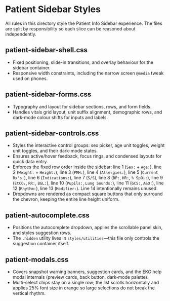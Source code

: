 # Patient Sidebar Styles

All rules in this directory style the Patient Info Sidebar experience. The files are split by responsibility so each slice can be reasoned about independently.

## patient-sidebar-shell.css
- Fixed positioning, slide-in transitions, and overlay behaviour for the sidebar container.
- Responsive width constraints, including the narrow screen `@media` tweak used on phones.

## patient-sidebar-forms.css
- Typography and layout for sidebar sections, rows, and form fields.
- Handles vitals grid layout, unit suffix alignment, demographic rows, and dark-mode colour shifts for inputs and labels.

## patient-sidebar-controls.css
- Styles the interactive control groups: sex picker, age unit toggles, weight unit toggles, and their dark-mode states.
- Ensures active/hover feedback, focus rings, and condensed layouts for quick data entry.
- Enforces the fixed row order inside the sidebar: line 1 (`Sex:` + `Age:`), line 2 (`Weight:` + `Height:`), line 3 (`PMH:`), line 4 (`Allergies:`), line 5 (`Current Rx's:`), line 6 (`Indications:`), line 7 (`S/S`), line 8 (`BP:`, `HR:`, `% SpO₂:`), line 9 (`EtCO₂`, `RR:`, `BGL:`), line 10 (`Pupils:`, `Lung Sounds:`), line 11 (`GCS:`, `A&O:`), line 12 (`Rhythm:`), line 13 (`Modifier:`). Line 14 intentionally remains unused.
- Dropdowns are rendered as compact square buttons that only surround the chevron, keeping the entire line height uniform.

## patient-autocomplete.css
- Positions the autocomplete dropdown, applies the scrollable panel skin, and styles suggestion rows.
- The `.hidden` utility lives in `styles/utilities`—this file only controls the suggestion container itself.

## patient-modals.css
- Covers snapshot warning banners, suggestion cards, and the EKG help modal internals (preview cards, back button, dark-mode palette).
- Multi-select chips stay on a single row; the list scrolls horizontally and applies 25% font size in orange so large selections do not break the vertical rhythm.
